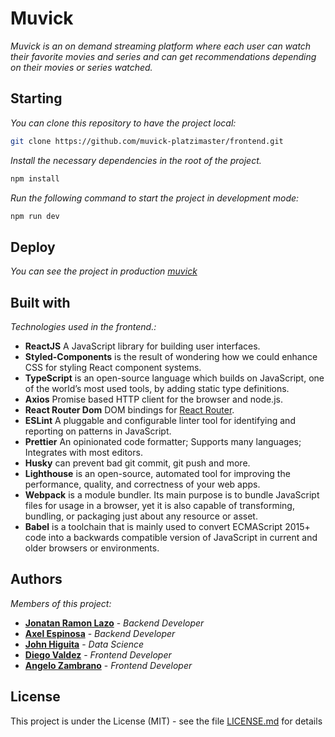 
# Muvick

_Muvick is an on demand streaming platform where each user can watch their favorite movies and series and can get recommendations depending on their movies or series watched._

## Starting 

_You can clone this repository to have the project local:_

```bash
git clone https://github.com/muvick-platzimaster/frontend.git
```

_Install the necessary dependencies in the root of the project._

```bash
npm install
```

_Run the following command to start the project in development mode:_

```bash
npm run dev
```

## Deploy 

_You can see the project in production [muvick](https://muvick.com)_


## Built with 

_Technologies used in the frontend.:_

* **ReactJS** A JavaScript library for building user interfaces.
* **Styled-Components** is the result of wondering how we could enhance CSS for styling React component systems.
* **TypeScript** is an open-source language which builds on JavaScript, one of the world’s most used tools, by adding static type definitions.
* **Axios** Promise based HTTP client for the browser and node.js.
* **React Router Dom** DOM bindings for [React Router](https://reacttraining.com/react-router).
* **ESLint** A pluggable and configurable linter tool for identifying and reporting on patterns in JavaScript.
* **Prettier** An opinionated code formatter; Supports many languages; Integrates with most editors.
* **Husky** can prevent bad git commit, git push and more.
* **Lighthouse** is an open-source, automated tool for improving the performance, quality, and correctness of your web apps. 
* **Webpack** is a module bundler. Its main purpose is to bundle JavaScript files for usage in a browser, yet it is also capable of transforming, bundling, or packaging just about any resource or asset.
* **Babel** is a toolchain that is mainly used to convert ECMAScript 2015+ code into a backwards compatible version of JavaScript in current and older browsers or environments. 


## Authors 

_Members of this project:_

* **[Jonatan Ramon Lazo](https://github.com/jlazo)** - *Backend Developer*
* **[Axel Espinosa](https://github.com/AxelDavid45)** - *Backend Developer*
* **[John Higuita](https://github.com/jfhiguita)** - *Data Science*
* **[Diego Valdez](https://github.com/digitros)** - *Frontend Developer*
* **[Angelo Zambrano](https://github.com/angelozdev)** - *Frontend Developer* 


## License 

This project is under the License (MIT) - see the file [LICENSE.md](LICENSE.md) for details
